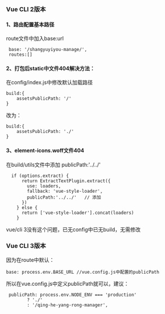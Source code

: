 ### Vue CLI 2版本

#### 1、路由配置基本路径

route文件中加入base:url

```
 base: '/shangyuyiyou-manage/',
 routes:[]
```

#### 2、打包后static中文件404解决方法：

在config/index.js中修改默认加载路径

```
build:{
    assetsPublicPath: '/'
}
```

改为：

```
build:{
    assetsPublicPath: './'
}
```

#### 3、element-icons.woff文件404
在build/utils文件中添加  publicPath:'../../'
```
  if (options.extract) {
      return ExtractTextPlugin.extract({
        use: loaders,
        fallback: 'vue-style-loader',
        publicPath:'../../'   // 添加
      })
    } else {
      return ['vue-style-loader'].concat(loaders)
    }
```


vue/cli 3没有这个问题，已无config中已无build，无需修改

### Vue CLI 3版本

因为在route中默认：

```
base: process.env.BASE_URL //vue.config.js中配置的publicPath
```

所以在vue.config.js中定义publicPath就可以，建议：

```
 publicPath: process.env.NODE_ENV === 'production'
        ? './'
        : '/qing-he-yang-rong-manager',
```



